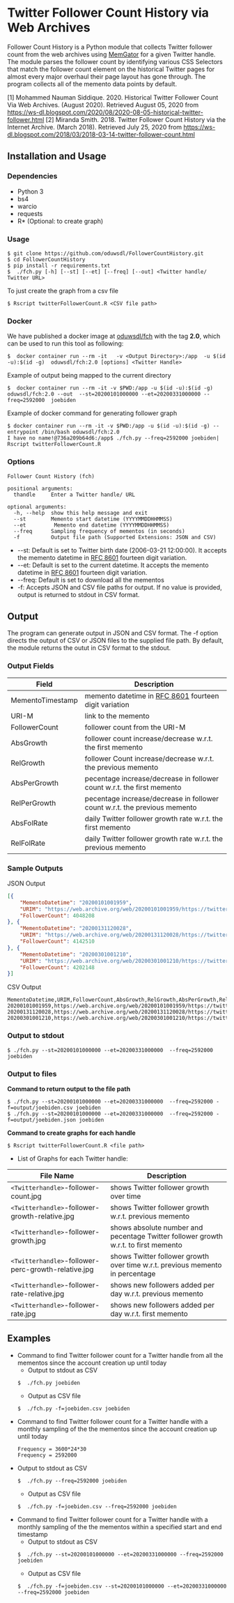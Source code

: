 # Twitter Follower Count History via Web Archives
Follower Count History is a Python module that collects Twitter follower count from the web archives using [MemGator](https://github.com/oduwsdl/MemGator) for a given Twitter handle. The module parses the follower count by identifying various CSS Selectors that match the follower count element on the historical Twitter pages for almost every major overhaul their page layout has gone through. The program collects all of the memento data points by default.

[1] Mohammed Nauman Siddique. 2020. Historical Twitter Follower Count Via Web Archives. (August 2020). Retrieved August 05, 2020 from https://ws-dl.blogspot.com/2020/08/2020-08-05-historical-twitter-follower.html
[2] Miranda Smith. 2018. Twitter Follower Count History via the Internet Archive. (March 2018). Retrieved July 25, 2020 from https://ws-dl.blogspot.com/2018/03/2018-03-14-twitter-follower-count.html

## Installation and Usage
### Dependencies
* Python 3
* bs4
* warcio
* requests
* R* (Optional: to create graph)

### Usage
```shell
$ git clone https://github.com/oduwsdl/FollowerCountHistory.git
$ cd FollowerCountHistory
$ pip install -r requirements.txt
$  ./fch.py [-h] [--st] [--et] [--freq] [--out] <Twitter handle/ Twitter URL>
```

To just create the graph from a csv file
```shell
$ Rscript twitterFollowerCount.R <CSV file path>
```

### Docker

We have published a docker image at [oduwsdl/fch](https://hub.docker.com/r/oduwsdl/fch) with the tag <b>2.0</b>, which can be used to run this tool as following:

```
$  docker container run --rm -it   -v <Output Directory>:/app  -u $(id -u):$(id -g)  oduwsdl/fch:2.0 [options] <Twitter Handle>
```

Example of output being mapped to the current directory

```
$  docker container run --rm -it -v $PWD:/app -u $(id -u):$(id -g) oduwsdl/fch:2.0 --out  --st=20200101000000 --et=20200331000000 --freq=2592000  joebiden
```

Example of docker command for generating follower graph

```
$ docker container run --rm -it -v $PWD:/app -u $(id -u):$(id -g) --entrypoint /bin/bash oduwsdl/fch:2.0
I have no name!@736a209b64d6:/app$ ./fch.py --freq=2592000 joebiden| Rscript twitterFollowerCount.R
```
### Options
```
Follower Count History (fch)

positional arguments:
  thandle     Enter a Twitter handle/ URL

optional arguments:
  -h, --help  show this help message and exit
  --st        Memento start datetime (YYYYMMDDHHMMSS)
  --et         Memento end datetime (YYYYMMDDHHMMSS)
  --freq      Sampling frequency of mementos (in seconds)
  -f          Output file path (Supported Extensions: JSON and CSV)
```
* --st: Default is set to Twitter birth date (2006-03-21 12:00:00). It accepts the memento datetime in [RFC 8601](https://www.iso.org/iso-8601-date-and-time-format.html) fourteen digit variation.
* --et: Default is set to the current datetime. It accepts the memento datetime in [RFC 8601](https://www.iso.org/iso-8601-date-and-time-format.html) fourteen digit variation.
* --freq: Default is set to download all the mementos
* -f: Accepts JSON and CSV file paths for output. If no value is provided, output is returned to stdout in CSV format.

## Output

The program can generate output in JSON and CSV format. The -f option directs the output of CSV or JSON files to the supplied file path. By default, the module returns the outut in CSV format to the stdout.  

### Output Fields

Field| Description
---------|------------
MementoTimestamp |         memento datetime in [RFC 8601](https://www.iso.org/iso-8601-date-and-time-format.html) fourteen digit variation
URI-M            |         link to the memento
FollowerCount    |         follower count from the URI-M
AbsGrowth        |         follower count increase/decrease w.r.t. the first memento
RelGrowth	 | 	   follower Count increase/decrease w.r.t. the previous memento
AbsPerGrowth 	 |	   pecentage increase/decrease in follower count w.r.t. the first memento
RelPerGrowth	 | 	   pecentage increase/decrease in follower count w.r.t. the previous memento
AbsFolRate 	 |	   daily Twitter follower growth rate w.r.t. the first memento
RelFolRate	 | 	   daily Twitter follower growth rate w.r.t. the previous memento

### Sample Outputs
JSON Output
```json
[{
	"MementoDatetime": "20200101001959",
	"URIM": "https://web.archive.org/web/20200101001959/https://twitter.com/JoeBiden",
	"FollowerCount": 4048208
}, {
	"MementoDatetime": "20200131120028",
	"URIM": "https://web.archive.org/web/20200131120028/https://twitter.com/joebiden",
	"FollowerCount": 4142510
}, {
	"MementoDatetime": "20200301001210",
	"URIM": "https://web.archive.org/web/20200301001210/https://twitter.com/JoeBiden/",
	"FollowerCount": 4202148
}]
```

CSV Output
```csv
MementoDatetime,URIM,FollowerCount,AbsGrowth,RelGrowth,AbsPerGrowth,RelPerGrowth,AbsFolRate,RelFolRate
20200101001959,https://web.archive.org/web/20200101001959/https://twitter.com/JoeBiden,4048208,0,0,0,0,0,0
20200131120028,https://web.archive.org/web/20200131120028/https://twitter.com/joebiden,4142510,94302,94302,2.33,2.33,0.0358,0.0358
20200301001210,https://web.archive.org/web/20200301001210/https://twitter.com/JoeBiden/,4202148,153940,59638,3.8,1.44,0.0297,0.02339
```
### Output to stdout

```shell
$ ./fch.py --st=20200101000000 --et=20200331000000  --freq=2592000 joebiden
```

### Output to files

**Command to return output to the file path**

```shell
$ ./fch.py --st=20200101000000 --et=20200331000000  --freq=2592000 -f=output/joebiden.csv joebiden
$ ./fch.py --st=20200101000000 --et=20200331000000  --freq=2592000 -f=output/joebiden.json joebiden
```

**Command to create graphs for each handle**

```shell
$ Rscript twitterFollowerCount.R <file path>
```

* List of Graphs for each Twitter handle:

File Name| Description
---------|------------
`<Twitterhandle>`-follower-count.jpg|                shows Twitter follower growth over time
`<Twitterhandle>`-follower-growth-relative.jpg|      shows Twitter follower growth w.r.t. previous memento
`<Twitterhandle>`-follower-growth.jpg|               shows absolute number and pecentage Twitter follower growth w.r.t. to first memento
`<Twitterhandle>`-follower-perc-growth-relative.jpg| shows Twitter follower growth over time w.r.t. previous memento in percentage
`<Twitterhandle>`-follower-rate-relative.jpg|        shows new followers added per day w.r.t. previous memento
`<Twitterhandle>`-follower-rate.jpg|                 shows new followers added per day w.r.t. first memento

## Examples

* Command to find Twitter follower count for a Twitter handle from all the mementos since the account creation up until today
  * Output to stdout as CSV
  ```shell
  $  ./fch.py joebiden
  ```
  * Output as CSV file
  ```shell
  $  ./fch.py -f=joebiden.csv joebiden
  ```
* Command to find Twitter follower count for a Twitter handle with a monthly sampling of the the mementos since the account creation up until today
  ```
  Frequency = 3600*24*30
  Frequency = 2592000
  ```
* Output to stdout as CSV
  ```shell
  $  ./fch.py --freq=2592000 joebiden
  ```
  * Output as CSV file
  ```shell
  $  ./fch.py -f=joebiden.csv --freq=2592000 joebiden
  ```
* Command to find Twitter follower count for a Twitter handle with a monthly sampling of the the mementos within a specified start and end timestamp
  * Output to stdout as CSV
  ```shell
  $  ./fch.py --st=20200101000000 --et=20200331000000 --freq=2592000 joebiden
  ```
  * Output as CSV file
  ```shell
  $  ./fch.py -f=joebiden.csv --st=20200101000000 --et=20200331000000 --freq=2592000 joebiden

